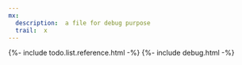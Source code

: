 ```yaml
---
mx:
  description:  a file for debug purpose
  trail:  x
---
```




{%- include todo.list.reference.html -%}
{%- include debug.html -%}
